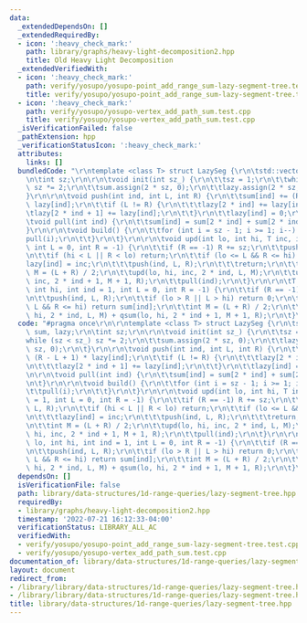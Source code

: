 ```yaml
---
data:
  _extendedDependsOn: []
  _extendedRequiredBy:
  - icon: ':heavy_check_mark:'
    path: library/graphs/heavy-light-decomposition2.hpp
    title: Old Heavy Light Decomposition
  _extendedVerifiedWith:
  - icon: ':heavy_check_mark:'
    path: verify/yosupo/yosupo-point_add_range_sum-lazy-segment-tree.test.cpp
    title: verify/yosupo/yosupo-point_add_range_sum-lazy-segment-tree.test.cpp
  - icon: ':heavy_check_mark:'
    path: verify/yosupo/yosupo-vertex_add_path_sum.test.cpp
    title: verify/yosupo/yosupo-vertex_add_path_sum.test.cpp
  _isVerificationFailed: false
  _pathExtension: hpp
  _verificationStatusIcon: ':heavy_check_mark:'
  attributes:
    links: []
  bundledCode: "\r\ntemplate <class T> struct LazySeg {\r\n\tstd::vector<T> sum, lazy;\r\
    \n\tint sz;\r\n\r\n\tvoid init(int sz_) {\r\n\t\tsz = 1;\r\n\t\twhile (sz < sz_)\
    \ sz *= 2;\r\n\t\tsum.assign(2 * sz, 0);\r\n\t\tlazy.assign(2 * sz, 0);\r\n\t\
    }\r\n\r\n\tvoid push(int ind, int L, int R) {\r\n\t\tsum[ind] += (R - L + 1) *\
    \ lazy[ind];\r\n\t\tif (L != R) {\r\n\t\t\tlazy[2 * ind] += lazy[ind];\r\n\t\t\
    \tlazy[2 * ind + 1] += lazy[ind];\r\n\t\t}\r\n\t\tlazy[ind] = 0;\r\n\t}\r\n\r\n\
    \tvoid pull(int ind) {\r\n\t\tsum[ind] = sum[2 * ind] + sum[2 * ind + 1];\r\n\t\
    }\r\n\r\n\tvoid build() {\r\n\t\tfor (int i = sz - 1; i >= 1; i--) {\r\n\t\t\t\
    pull(i);\r\n\t\t}\r\n\t}\r\n\r\n\tvoid upd(int lo, int hi, T inc, int ind = 1,\
    \ int L = 0, int R = -1) {\r\n\t\tif (R == -1) R += sz;\r\n\t\tpush(ind, L, R);\r\
    \n\t\tif (hi < L || R < lo) return;\r\n\t\tif (lo <= L && R <= hi) {\r\n\t\t\t\
    lazy[ind] = inc;\r\n\t\t\tpush(ind, L, R);\r\n\t\t\treturn;\r\n\t\t}\r\n\t\tint\
    \ M = (L + R) / 2;\r\n\t\tupd(lo, hi, inc, 2 * ind, L, M);\r\n\t\tupd(lo, hi,\
    \ inc, 2 * ind + 1, M + 1, R);\r\n\t\tpull(ind);\r\n\t}\r\n\r\n\tT qsum(int lo,\
    \ int hi, int ind = 1, int L = 0, int R = -1) {\r\n\t\tif (R == -1) R += sz;\r\
    \n\t\tpush(ind, L, R);\r\n\t\tif (lo > R || L > hi) return 0;\r\n\t\tif (lo <=\
    \ L && R <= hi) return sum[ind];\r\n\t\tint M = (L + R) / 2;\r\n\t\treturn qsum(lo,\
    \ hi, 2 * ind, L, M) + qsum(lo, hi, 2 * ind + 1, M + 1, R);\r\n\t}\r\n};\n"
  code: "#pragma once\r\n\r\ntemplate <class T> struct LazySeg {\r\n\tstd::vector<T>\
    \ sum, lazy;\r\n\tint sz;\r\n\r\n\tvoid init(int sz_) {\r\n\t\tsz = 1;\r\n\t\t\
    while (sz < sz_) sz *= 2;\r\n\t\tsum.assign(2 * sz, 0);\r\n\t\tlazy.assign(2 *\
    \ sz, 0);\r\n\t}\r\n\r\n\tvoid push(int ind, int L, int R) {\r\n\t\tsum[ind] +=\
    \ (R - L + 1) * lazy[ind];\r\n\t\tif (L != R) {\r\n\t\t\tlazy[2 * ind] += lazy[ind];\r\
    \n\t\t\tlazy[2 * ind + 1] += lazy[ind];\r\n\t\t}\r\n\t\tlazy[ind] = 0;\r\n\t}\r\
    \n\r\n\tvoid pull(int ind) {\r\n\t\tsum[ind] = sum[2 * ind] + sum[2 * ind + 1];\r\
    \n\t}\r\n\r\n\tvoid build() {\r\n\t\tfor (int i = sz - 1; i >= 1; i--) {\r\n\t\
    \t\tpull(i);\r\n\t\t}\r\n\t}\r\n\r\n\tvoid upd(int lo, int hi, T inc, int ind\
    \ = 1, int L = 0, int R = -1) {\r\n\t\tif (R == -1) R += sz;\r\n\t\tpush(ind,\
    \ L, R);\r\n\t\tif (hi < L || R < lo) return;\r\n\t\tif (lo <= L && R <= hi) {\r\
    \n\t\t\tlazy[ind] = inc;\r\n\t\t\tpush(ind, L, R);\r\n\t\t\treturn;\r\n\t\t}\r\
    \n\t\tint M = (L + R) / 2;\r\n\t\tupd(lo, hi, inc, 2 * ind, L, M);\r\n\t\tupd(lo,\
    \ hi, inc, 2 * ind + 1, M + 1, R);\r\n\t\tpull(ind);\r\n\t}\r\n\r\n\tT qsum(int\
    \ lo, int hi, int ind = 1, int L = 0, int R = -1) {\r\n\t\tif (R == -1) R += sz;\r\
    \n\t\tpush(ind, L, R);\r\n\t\tif (lo > R || L > hi) return 0;\r\n\t\tif (lo <=\
    \ L && R <= hi) return sum[ind];\r\n\t\tint M = (L + R) / 2;\r\n\t\treturn qsum(lo,\
    \ hi, 2 * ind, L, M) + qsum(lo, hi, 2 * ind + 1, M + 1, R);\r\n\t}\r\n};"
  dependsOn: []
  isVerificationFile: false
  path: library/data-structures/1d-range-queries/lazy-segment-tree.hpp
  requiredBy:
  - library/graphs/heavy-light-decomposition2.hpp
  timestamp: '2022-07-21 16:12:33-04:00'
  verificationStatus: LIBRARY_ALL_AC
  verifiedWith:
  - verify/yosupo/yosupo-point_add_range_sum-lazy-segment-tree.test.cpp
  - verify/yosupo/yosupo-vertex_add_path_sum.test.cpp
documentation_of: library/data-structures/1d-range-queries/lazy-segment-tree.hpp
layout: document
redirect_from:
- /library/library/data-structures/1d-range-queries/lazy-segment-tree.hpp
- /library/library/data-structures/1d-range-queries/lazy-segment-tree.hpp.html
title: library/data-structures/1d-range-queries/lazy-segment-tree.hpp
---
```

